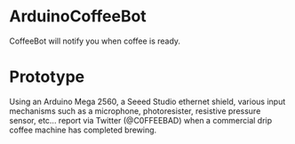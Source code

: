 ArduinoCoffeeBot
================

CoffeeBot will notify you when coffee is ready.

Prototype
=========

Using an Arduino Mega 2560, a Seeed Studio ethernet shield, various input mechanisms such as a microphone, photoresister, resistive pressure sensor, etc... report via Twitter (@C0FFEEBAD) when a commercial drip coffee machine has completed brewing.

